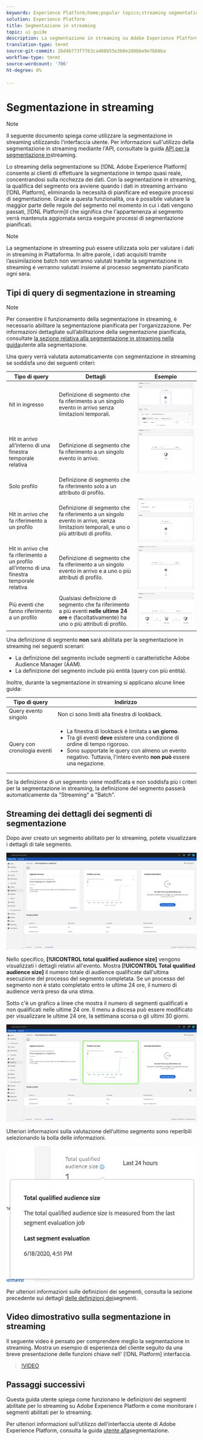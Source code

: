 ```yaml
---
keywords: Experience Platform;home;popular topics;streaming segmentation;Segmentation;Segmentation Service;segmentation service;ui guide;
solution: Experience Platform
title: Segmentazione in streaming
topic: ui guide
description: La segmentazione in streaming su Adobe Experience Platform consente di eseguire la segmentazione in tempo quasi reale, concentrandosi sulla ricchezza dei dati. Con la segmentazione in streaming, la qualifica del segmento ora avviene quando i dati entrano in piattaforma, eliminando la necessità di pianificare ed eseguire processi di segmentazione. Grazie a questa funzionalità, ora è possibile valutare la maggior parte delle regole del segmento quando i dati vengono passati in Piattaforma, il che significa che l'appartenenza al segmento verrà mantenuta aggiornata senza eseguire processi di segmentazione pianificati.
translation-type: tm+mt
source-git-commit: 2bd4b773f7763ca408b55e3b0e2d0bbe9e7b66ba
workflow-type: tm+mt
source-wordcount: '706'
ht-degree: 0%

---
```



# Segmentazione in streaming

>[!NOTE]
>
>Il seguente documento spiega come utilizzare la segmentazione in streaming utilizzando l&#39;interfaccia utente. Per informazioni sull&#39;utilizzo della segmentazione in streaming mediante l&#39;API, consultate la guida [API per la segmentazione in](../api/streaming-segmentation.md)streaming.

Lo streaming della segmentazione su [!DNL Adobe Experience Platform] consente ai clienti di effettuare la segmentazione in tempo quasi reale, concentrandosi sulla ricchezza dei dati. Con la segmentazione in streaming, la qualifica del segmento ora avviene quando i dati in streaming arrivano [!DNL Platform], eliminando la necessità di pianificare ed eseguire processi di segmentazione. Grazie a questa funzionalità, ora è possibile valutare la maggior parte delle regole del segmento nel momento in cui i dati vengono passati, [!DNL Platform]il che significa che l&#39;appartenenza al segmento verrà mantenuta aggiornata senza eseguire processi di segmentazione pianificati.

>[!NOTE]
>
>La segmentazione in streaming può essere utilizzata solo per valutare i dati in streaming in Piattaforma. In altre parole, i dati acquisiti tramite l’assimilazione batch non verranno valutati tramite la segmentazione in streaming e verranno valutati insieme al processo segmentato pianificato ogni sera.

## Tipi di query di segmentazione in streaming

>[!NOTE]
>
>Per consentire il funzionamento della segmentazione in streaming, è necessario abilitare la segmentazione pianificata per l&#39;organizzazione. Per informazioni dettagliate sull’abilitazione della segmentazione pianificata, consultate [la sezione relativa alla segmentazione in streaming nella guida](./overview.md#scheduled-segmentation)utente alla segmentazione.

Una query verrà valutata automaticamente con segmentazione in streaming se soddisfa uno dei seguenti criteri:

| Tipo di query | Dettagli | Esempio |
| ---------- | ------- | ------- |
| hit in ingresso | Definizione di segmento che fa riferimento a un singolo evento in arrivo senza limitazioni temporali. | ![](../images/ui/streaming-segmentation/incoming-hit.png) |
| Hit in arrivo all’interno di una finestra temporale relativa | Definizione di segmento che fa riferimento a un singolo evento in arrivo. | ![](../images/ui/streaming-segmentation/relative-hit-success.png) |
| Solo profilo | Definizione di segmento che fa riferimento solo a un attributo di profilo. |  |
| Hit in arrivo che fa riferimento a un profilo | Definizione di segmento che fa riferimento a un singolo evento in arrivo, senza limitazioni temporali, e uno o più attributi di profilo. | ![](../images/ui/streaming-segmentation/profile-hit.png) |
| Hit in arrivo che fa riferimento a un profilo all’interno di una finestra temporale relativa | Definizione di segmento che fa riferimento a un singolo evento in arrivo e a uno o più attributi di profilo. | ![](../images/ui/streaming-segmentation/profile-relative-success.png) |
| Più eventi che fanno riferimento a un profilo | Qualsiasi definizione di segmento che fa riferimento a più eventi **nelle ultime 24 ore** e (facoltativamente) ha uno o più attributi di profilo. | ![](../images/ui/streaming-segmentation/event-history-success.png) |

Una definizione di segmento **non** sarà abilitata per la segmentazione in streaming nei seguenti scenari:

- La definizione del segmento include segmenti o caratteristiche Adobe Audience Manager (AAM).
- La definizione del segmento include più entità (query con più entità).

Inoltre, durante la segmentazione in streaming si applicano alcune linee guida:

| Tipo di query | Indirizzo |
| ---------- | -------- |
| Query evento singolo | Non ci sono limiti alla finestra di lookback. |
| Query con cronologia eventi | <ul><li>La finestra di lookback è limitata a **un giorno**.</li><li>Tra gli eventi **deve** esistere una condizione di ordine di tempo rigoroso.</li><li>Sono supportate le query con almeno un evento negativo. Tuttavia, l&#39;intero evento **non può** essere una negazione.</li></ul> |

Se la definizione di un segmento viene modificata e non soddisfa più i criteri per la segmentazione in streaming, la definizione del segmento passerà automaticamente da &quot;Streaming&quot; a &quot;Batch&quot;.

## Streaming dei dettagli dei segmenti di segmentazione

Dopo aver creato un segmento abilitato per lo streaming, potete visualizzare i dettagli di tale segmento.

![](../images/ui/streaming-segmentation/monitoring-streaming-segment.png)

Nello specifico, **[!UICONTROL total qualified audience size]** vengono visualizzati i dettagli relativi all&#39;evento. Mostra **[!UICONTROL Total qualified audience size]** il numero totale di audience qualificate dall&#39;ultima esecuzione del processo del segmento completata. Se un processo del segmento non è stato completato entro le ultime 24 ore, il numero di audience verrà preso da una stima.

Sotto c&#39;è un grafico a linee che mostra il numero di segmenti qualificati e non qualificati nelle ultime 24 ore. Il menu a discesa può essere modificato per visualizzare le ultime 24 ore, la settimana scorsa o gli ultimi 30 giorni.

![](../images/ui/streaming-segmentation/monitoring-streaming-segment-graph.png)

Ulteriori informazioni sulla valutazione dell’ultimo segmento sono reperibili selezionando la bolla delle informazioni.

![](../images/ui/streaming-segmentation/info-bubble.png)

Per ulteriori informazioni sulle definizioni dei segmenti, consulta la sezione precedente sui dettagli [delle definizioni dei](#segment-details)segmenti.

## Video dimostrativo sulla segmentazione in streaming

Il seguente video è pensato per comprendere meglio la segmentazione in streaming. Mostra un esempio di esperienza del cliente seguito da una breve presentazione delle funzioni chiave nell&#39; [!DNL Platform] interfaccia.

>[!VIDEO](https://video.tv.adobe.com/v/36184?quality=12&learn=on)

## Passaggi successivi

Questa guida utente spiega come funzionano le definizioni dei segmenti abilitate per lo streaming su Adobe Experience Platform e come monitorare i segmenti abilitati per lo streaming.

Per ulteriori informazioni sull’utilizzo dell’interfaccia utente di Adobe Experience Platform, consulta la guida [utente alla](./overview.md)segmentazione.